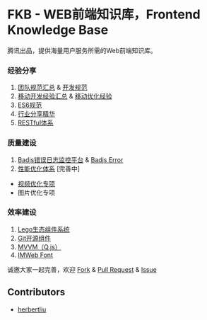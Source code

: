 # FKB - WEB前端知识库，Frontend Knowledge Base

腾讯出品，提供海量用户服务所需的Web前端知识库。

### 经验分享
1. [团队规范汇总](https://github.com/imweb/code-guide) & [开发规范](http://imweb.github.io/rule/)
2. [移动开发经验汇总](https://github.com/imweb/mobile) & [移动优化经验](https://github.com/herbertliu/OMS)
3. [ES6规范](https://github.com/imweb/es6-code-style-guide)
4. [行业分享精华](https://github.com/imweb/ppts)
5. [RESTful体系](https://github.com/imweb/RESTful)

### 质量建设
1. [Badjs错误日志监控平台](https://github.com/betterjs) & [Badjs Error](https://github.com/BetterJS/badjs-report/issues)
2. [性能优化体系](https://github.com/herbertliu/heron) [完善中]
-  [视频优化专项](https://github.com/herbertliu/heron/issues/1)
-   图片优化专项


### 效率建设
1. [Lego生态组件系统](https://github.com/imweb/lego)
2. [Git开源组件](https://github.com/imweb/Components)
3. [MVVM（Q.js）](https://github.com/imweb/Q.js)
4. [IMWeb Font](http://iconfont.imweb.io/)




诚邀大家一起完善，欢迎 [Fork](https://github.com/imweb/FKB/fork) & [Pull Request](https://github.com/imweb/FKB/pulls) & [Issue](https://github.com/imweb/FKB/issues)

## Contributors

+	[herbertliu](https://github.com/herbertliu)



